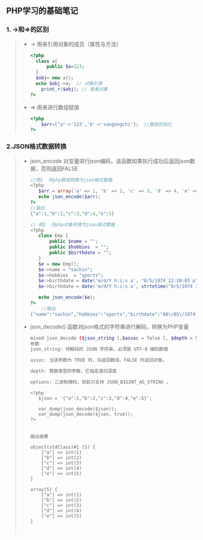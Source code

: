## PHP学习的基础笔记

### 1. ->和=>的区别

> - -> 用来引用对象的成员（属性与方法）
>
>     ```php
>     <?php
>     	class a{
>         	public $a=123;
>     	}
>     	$obj= new a();
>     	echo $obj->a;  // 对象引用
>         print_r($obj); // 查看对象
>     ?>
>     ```
>
>     
>
> - => 用来进行数组赋值
>
>     ```php
>     <?php
>         $arr=["a"->'123','b'->'sangongchi'];  //数组初始化
>     ?>
>     ```

### 2.JSON格式数据转换

> - json_encode  对变量进行json编码，该函数如果执行成功后返回json数据，否则返回FALSE
>
>     ```php
>     //例1  将php数组转换为json格式数据
>     <?php
>        $arr = array('a' => 1, 'b' => 2, 'c' => 3, 'd' => 4, 'e' => 5);
>        echo json_encode($arr);
>     ?> 
>     //输出
>     {"a":1,"b":2,"c":3,"d":4,"e":5}
>     
>     // 例2  将php对象转换为json格式数据
>     <?php
>        class Emp {
>            public $name = "";
>            public $hobbies  = "";
>            public $birthdate = "";
>        }
>        $e = new Emp();
>        $e->name = "sachin";
>        $e->hobbies  = "sports";
>        $e->birthdate = date('m/d/Y h:i:s a', "8/5/1974 12:20:03 p");
>        $e->birthdate = date('m/d/Y h:i:s a', strtotime("8/5/1974 12:20:03"));
>     
>        echo json_encode($e);
>     ?>
>         //输出
>     {"name":"sachin","hobbies":"sports","birthdate":"08\/05\/1974 12:20:03 pm"}
>     ```
>
> - json_decode()  函数对json格式的字符串进行解码，转换为PHP变量
>
>     ``` bash
>     mixed json_decode ($json_string [,$assoc = false [, $depth = 512 [, $options = 0 ]]])
>     参数
>     json_string: 待解码的 JSON 字符串，必须是 UTF-8 编码数据
>     
>     assoc: 当该参数为 TRUE 时，将返回数组，FALSE 时返回对象。
>     
>     depth: 整数类型的参数，它指定递归深度
>     
>     options: 二进制掩码，目前只支持 JSON_BIGINT_AS_STRING 。
>     
>     ```
>
>     ```
>     <?php
>        $json = '{"a":1,"b":2,"c":3,"d":4,"e":5}';
>     
>        var_dump(json_decode($json));
>        var_dump(json_decode($json, true));
>     ?>
>     
>     
>     输出结果
>     
>     object(stdClass)#1 (5) {
>         ["a"] => int(1)
>         ["b"] => int(2)
>         ["c"] => int(3)
>         ["d"] => int(4)
>         ["e"] => int(5)
>     }
>     
>     array(5) {
>         ["a"] => int(1)
>         ["b"] => int(2)
>         ["c"] => int(3)
>         ["d"] => int(4)
>         ["e"] => int(5)
>     }
>     
>     
>     
>     ```
>
>     